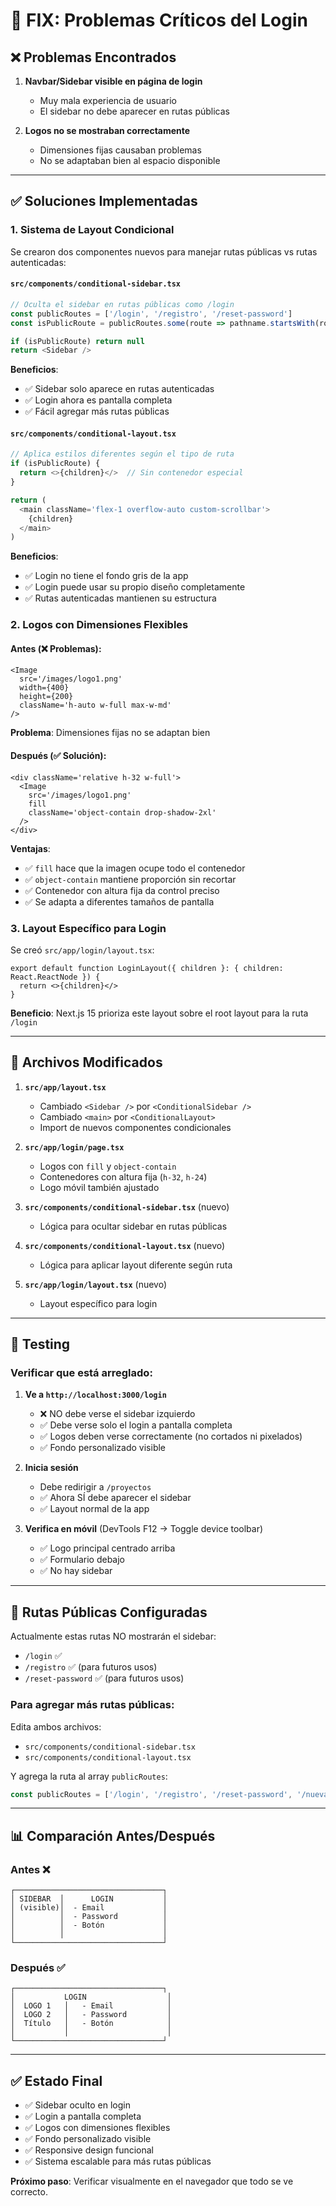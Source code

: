 # 🔧 FIX: Problemas Críticos del Login

## ❌ Problemas Encontrados

1. **Navbar/Sidebar visible en página de login**
   - Muy mala experiencia de usuario
   - El sidebar no debe aparecer en rutas públicas

2. **Logos no se mostraban correctamente**
   - Dimensiones fijas causaban problemas
   - No se adaptaban bien al espacio disponible

---

## ✅ Soluciones Implementadas

### 1. Sistema de Layout Condicional

Se crearon dos componentes nuevos para manejar rutas públicas vs rutas autenticadas:

#### `src/components/conditional-sidebar.tsx`
```typescript
// Oculta el sidebar en rutas públicas como /login
const publicRoutes = ['/login', '/registro', '/reset-password']
const isPublicRoute = publicRoutes.some(route => pathname.startsWith(route))

if (isPublicRoute) return null
return <Sidebar />
```

**Beneficios**:
- ✅ Sidebar solo aparece en rutas autenticadas
- ✅ Login ahora es pantalla completa
- ✅ Fácil agregar más rutas públicas

#### `src/components/conditional-layout.tsx`
```typescript
// Aplica estilos diferentes según el tipo de ruta
if (isPublicRoute) {
  return <>{children}</>  // Sin contenedor especial
}

return (
  <main className='flex-1 overflow-auto custom-scrollbar'>
    {children}
  </main>
)
```

**Beneficios**:
- ✅ Login no tiene el fondo gris de la app
- ✅ Login puede usar su propio diseño completamente
- ✅ Rutas autenticadas mantienen su estructura

### 2. Logos con Dimensiones Flexibles

#### Antes (❌ Problemas):
```tsx
<Image
  src='/images/logo1.png'
  width={400}
  height={200}
  className='h-auto w-full max-w-md'
/>
```
**Problema**: Dimensiones fijas no se adaptan bien

#### Después (✅ Solución):
```tsx
<div className='relative h-32 w-full'>
  <Image
    src='/images/logo1.png'
    fill
    className='object-contain drop-shadow-2xl'
  />
</div>
```
**Ventajas**:
- ✅ `fill` hace que la imagen ocupe todo el contenedor
- ✅ `object-contain` mantiene proporción sin recortar
- ✅ Contenedor con altura fija da control preciso
- ✅ Se adapta a diferentes tamaños de pantalla

### 3. Layout Específico para Login

Se creó `src/app/login/layout.tsx`:
```tsx
export default function LoginLayout({ children }: { children: React.ReactNode }) {
  return <>{children}</>
}
```

**Beneficio**: Next.js 15 prioriza este layout sobre el root layout para la ruta `/login`

---

## 📁 Archivos Modificados

1. **`src/app/layout.tsx`**
   - Cambiado `<Sidebar />` por `<ConditionalSidebar />`
   - Cambiado `<main>` por `<ConditionalLayout>`
   - Import de nuevos componentes condicionales

2. **`src/app/login/page.tsx`**
   - Logos con `fill` y `object-contain`
   - Contenedores con altura fija (`h-32`, `h-24`)
   - Logo móvil también ajustado

3. **`src/components/conditional-sidebar.tsx`** (nuevo)
   - Lógica para ocultar sidebar en rutas públicas

4. **`src/components/conditional-layout.tsx`** (nuevo)
   - Lógica para aplicar layout diferente según ruta

5. **`src/app/login/layout.tsx`** (nuevo)
   - Layout específico para login

---

## 🧪 Testing

### Verificar que está arreglado:

1. **Ve a `http://localhost:3000/login`**
   - ❌ NO debe verse el sidebar izquierdo
   - ✅ Debe verse solo el login a pantalla completa
   - ✅ Logos deben verse correctamente (no cortados ni pixelados)
   - ✅ Fondo personalizado visible

2. **Inicia sesión**
   - Debe redirigir a `/proyectos`
   - ✅ Ahora SÍ debe aparecer el sidebar
   - ✅ Layout normal de la app

3. **Verifica en móvil** (DevTools F12 → Toggle device toolbar)
   - ✅ Logo principal centrado arriba
   - ✅ Formulario debajo
   - ✅ No hay sidebar

---

## 🎯 Rutas Públicas Configuradas

Actualmente estas rutas NO mostrarán el sidebar:
- `/login` ✅
- `/registro` ✅ (para futuros usos)
- `/reset-password` ✅ (para futuros usos)

### Para agregar más rutas públicas:

Edita ambos archivos:
- `src/components/conditional-sidebar.tsx`
- `src/components/conditional-layout.tsx`

Y agrega la ruta al array `publicRoutes`:
```typescript
const publicRoutes = ['/login', '/registro', '/reset-password', '/nueva-ruta']
```

---

## 📊 Comparación Antes/Después

### Antes ❌
```
┌─────────────────────────────────┐
│ SIDEBAR  │      LOGIN           │
│ (visible)│  - Email             │
│          │  - Password          │
│          │  - Botón             │
│          │                      │
└─────────────────────────────────┘
```

### Después ✅
```
┌─────────────────────────────────┐
│           LOGIN                  │
│  LOGO 1   │   - Email            │
│  LOGO 2   │   - Password         │
│  Título   │   - Botón            │
│           │                      │
└─────────────────────────────────┘
```

---

## ✅ Estado Final

- ✅ Sidebar oculto en login
- ✅ Login a pantalla completa
- ✅ Logos con dimensiones flexibles
- ✅ Fondo personalizado visible
- ✅ Responsive design funcional
- ✅ Sistema escalable para más rutas públicas

**Próximo paso**: Verificar visualmente en el navegador que todo se ve correcto.
